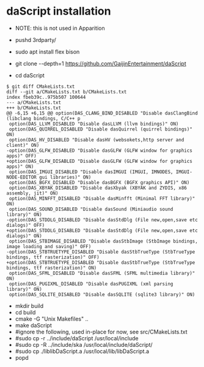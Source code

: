 # daScript installation

* NOTE: this is not used in Apparition

* pushd 3rdparty/
* sudo apt install flex bison
* git clone --depth=1 https://github.com/GaijinEntertainment/daScript
* cd daScript
```
$ git diff CMakeLists.txt
diff --git a/CMakeLists.txt b/CMakeLists.txt
index fbeb39c..975b507 100644
--- a/CMakeLists.txt
+++ b/CMakeLists.txt
@@ -6,15 +6,15 @@ option(DAS_CLANG_BIND_DISABLED "Disable dasClangBind (libclang bindings, C/C++ p
 option(DAS_LLVM_DISABLED "Disable dasLLVM (llvm bindings)" ON)
 option(DAS_QUIRREL_DISABLED "Disable dasQuirrel (quirrel bindings)" ON)
 option(DAS_HV_DISABLED "Disable dasHV (websokets,http server and client)" ON)
-option(DAS_GLFW_DISABLED "Disable dasGLFW (GLFW window for graphics apps)" OFF)
+option(DAS_GLFW_DISABLED "Disable dasGLFW (GLFW window for graphics apps)" ON)
 option(DAS_IMGUI_DISABLED "Disable dasIMGUI (IMGUI, IMNODES, IMGUI-NODE-EDITOR gui libraries)" ON)
 option(DAS_BGFX_DISABLED "Disable dasBGFX (BGFX graphics API)" ON)
 option(DAS_XBYAK_DISABLED "Disable dasXbyak (XBYAK and ZYDIS, x86 assembly, jit)" ON)
 option(DAS_MINFFT_DISABLED "Disable dasMinfft (Minimal FFT library)" ON)
 option(DAS_SOUND_DISABLED "Disable dasSound (Miniaudio sound library)" ON)
-option(DAS_STDDLG_DISABLED "Disable dasStdDlg (File new,open,save etc dialogs)" OFF)
+option(DAS_STDDLG_DISABLED "Disable dasStdDlg (File new,open,save etc dialogs)" ON)
 option(DAS_STBIMAGE_DISABLED "Disable dasStbImage (StbImage bindings, image loading and saving)" OFF)
-option(DAS_STBTRUETYPE_DISABLED "Disable dasStbTrueType (StbTrueType bindings, ttf rasterization)" OFF)
+option(DAS_STBTRUETYPE_DISABLED "Disable dasStbTrueType (StbTrueType bindings, ttf rasterization)" ON)
 option(DAS_SFML_DISABLED "Disable dasSFML (SFML multimedia library)" ON)
 option(DAS_PUGIXML_DISABLED "Disable dasPUGIXML (xml parsing library)" ON)
 option(DAS_SQLITE_DISABLED "Disable dasSQLITE (sqlite3 library)" ON)
```
* mkdir build
* cd build
* cmake -G "Unix Makefiles" ..
* make daScript
* #ignore the following, used in-place for now, see src/CMakeLists.txt
* #sudo cp -r ../include/daScript /usr/local/include
* #sudo cp -R ../include/ska /usr/local/include/daScript/
* #sudo cp ./liblibDaScript.a /usr/local/lib/libDaScript.a
* popd

